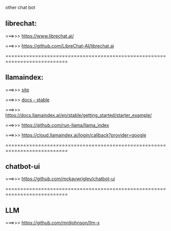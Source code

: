 other chat bot

## librechat:

===>>> https://www.librechat.ai/

===>>> https://github.com/LibreChat-AI/librechat.ai


===========================================================================

## llamaindex:

===>>> [ site ]( https://www.llamaindex.ai/ )

===>>> [ docs - stable ](https://docs.llamaindex.ai/en/stable/)

===>>> https://docs.llamaindex.ai/en/stable/getting_started/starter_example/

===>>> https://github.com/run-llama/llama_index


===>>> https://cloud.llamaindex.ai/login/callback?provider=google


===========================================================================

## chatbot-ui

===>>> https://github.com/mckaywrigley/chatbot-ui


===========================================================================

## LLM

===>>> https://github.com/mrdjohnson/llm-x



